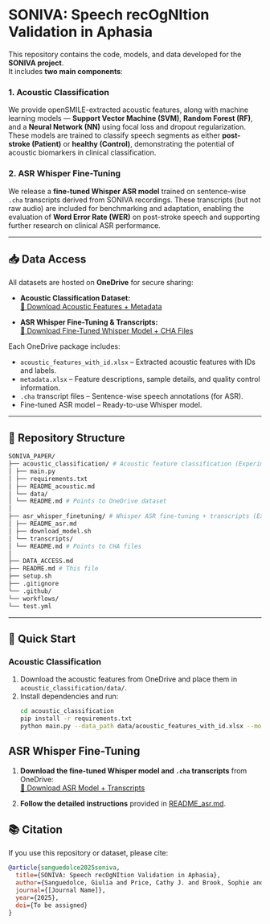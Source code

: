 # SONIVA: Speech recOgNItion Validation in Aphasia

This repository contains the code, models, and data developed for the **SONIVA project**.  
It includes **two main components**:

### 1. Acoustic Classification
We provide openSMILE-extracted acoustic features, along with machine learning models — **Support Vector Machine (SVM)**, **Random Forest (RF)**, and a **Neural Network (NN)** using focal loss and dropout regularization. These models are trained to classify speech segments as either **post-stroke (Patient)** or **healthy (Control)**, demonstrating the potential of acoustic biomarkers in clinical classification.

### 2. ASR Whisper Fine-Tuning
We release a **fine-tuned Whisper ASR model** trained on sentence-wise `.cha` transcripts derived from SONIVA recordings. These transcripts (but not raw audio) are included for benchmarking and adaptation, enabling the evaluation of **Word Error Rate (WER)** on post-stroke speech and supporting further research on clinical ASR performance.

---

## 📥 Data Access

All datasets are hosted on **OneDrive** for secure sharing:

- **Acoustic Classification Dataset:**  
  [🔗 Download Acoustic Features + Metadata](PUT_ONEDRIVE_LINK_ACOUSTIC_HERE)

- **ASR Whisper Fine-Tuning & Transcripts:**  
  [🔗 Download Fine-Tuned Whisper Model + CHA Files](PUT_ONEDRIVE_LINK_ASR_HERE)

Each OneDrive package includes:
- `acoustic_features_with_id.xlsx` – Extracted acoustic features with IDs and labels.
- `metadata.xlsx` – Feature descriptions, sample details, and quality control information.
- `.cha` transcript files – Sentence-wise speech annotations (for ASR).
- Fine-tuned ASR model – Ready-to-use Whisper model.

---

## 📂 Repository Structure

```bash
SONIVA_PAPER/
├── acoustic_classification/ # Acoustic feature classification (Experiment 1)
│ ├── main.py
│ ├── requirements.txt
│ ├── README_acoustic.md
│ └── data/
│ └── README.md # Points to OneDrive dataset
│
├── asr_whisper_finetuning/ # Whisper ASR fine-tuning + transcripts (Experiment 2)
│ ├── README_asr.md
│ ├── download_model.sh
│ └── transcripts/
│ └── README.md # Points to CHA files
│
├── DATA_ACCESS.md
├── README.md # This file
├── setup.sh
├── .gitignore
└── .github/
└── workflows/
└── test.yml

```


---

## 🚀 Quick Start

### Acoustic Classification
1. Download the acoustic features from OneDrive and place them in `acoustic_classification/data/`.
2. Install dependencies and run:
   ```bash
   cd acoustic_classification
   pip install -r requirements.txt
   python main.py --data_path data/acoustic_features_with_id.xlsx --model all
   ```

## ASR Whisper Fine-Tuning

1. **Download the fine-tuned Whisper model and `.cha` transcripts** from OneDrive:  
   [🔗 Download ASR Model + Transcripts](PUT_ONEDRIVE_LINK_ASR_HERE)

2. **Follow the detailed instructions** provided in [README_asr.md](asr_whisper_finetuning/README_asr.md).

## 📚 Citation

If you use this repository or dataset, please cite:

```bibtex
@article{sanguedolce2025soniva,
  title={SONIVA: Speech recOgNItion Validation in Aphasia},
  author={Sanguedolce, Giulia and Price, Cathy J. and Brook, Sophie and Gruia, Dragos C. and Parkinson, Niamh V. and Naylor, Patrick A. and Geranmayeh, Fatemeh},
  journal={[Journal Name]},
  year={2025},
  doi={To be assigned}
}



